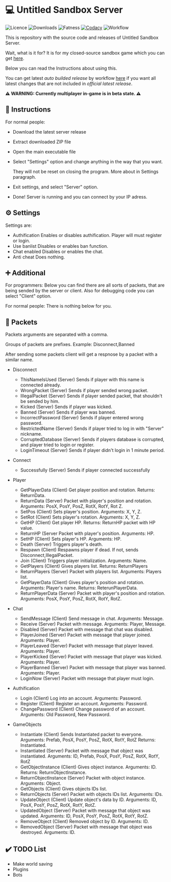 # 💻 Untitled Sandbox Server

![Licence](https://img.shields.io/badge/Licence-GPL-brightgreen)
![Downloads](https://img.shields.io/github/downloads/TheAirBlow/untitled-server/total)
![Fatness](https://img.shields.io/github/repo-size/TheAirBlow/untitled-server?style=flat-square)
[![Codacy](https://app.codacy.com/project/badge/Grade/6098a1f6a5ec44e58169fdd31a58ca49)](https://www.codacy.com/gh/TheAirBlow/untitled-server/dashboard?utm_source=github.com&amp;utm_medium=referral&amp;utm_content=TheAirBlow/untitled-server&amp;utm_campaign=Badge_Grade)
![Workflow](https://github.com/TheAirBlow/untitled-server/workflows/Test%20and%20Build/badge.svg)

This is repository with the source code and releases of Untitled Sandbox Server.

Wait, what is it for? It is for my closed-source sandbox game which you can get [here](https://github.com/theairblow/untitled-sandbox/releases).

Below you can read the Instructions about using this.

You can get latest *auto builded release* by workflow [here](https://github.com/TheAirBlow/untitled-server/releases/tag/auto-build) if you want all latest changes that are not included in *official latest release*.

**⚠️ WARNING: Currently multiplayer in-game is in beta state. ⚠️**

## 📗 Instructions

For normal people:

- Download the latest server release
- Extract downloaded ZIP file
- Open the main executable file
- Select "Settings" option and change anything in the way that you want.

  They will not be reset on closing the program. More about in Settings paragraph.
- Exit settings, and select "Server" option.
- Done! Server is running and you can connect by your IP adress.

## ⚙️ Settings

Settings are:

- Authification
  Enables or disables authification. Player will must register or login.
- Use banlist
  Disables or enables ban function.
- Chat enabled
  Disables or enables the chat.
- Anti cheat
  Does nothing.

## ➕ Additional

For programmers: Below you can find there are all sorts of packets, that are being sended by the server or client. Also for debugging code you can select &quot;Client&quot; option.

For normal people: There is nothing below for you.

## 📘 Packets

Packets arguments are separated with a comma.

Groups of packets are prefixes. Example: Disconnect,Banned

After sending some packets client will get a respnose by a packet with a similar name.

- Disconnect
  - ThisNameIsUsed (Server)
    Sends if player with this name is connected already.
  - WrongPacket (Server)
    Sends if player sended wrong packet.
  - IllegalPacket (Server)
    Sends if player sended packet, that shouldn't be sended by him.
  - Kicked (Server)
    Sends if player was kicked.
  - Banned (Server)
    Sends if player was banned.
  - IncorrectPassword (Server)
    Sends if player entered wrong password.
  - RestrictedName (Server)
    Sends if player tried to log in with "Server" nickname.
  - CorruptedDatabase (Server)
    Sends if players database is corrupted, and player tried to login or register.
  - LoginTimeout (Server)
    Sends if player didn't login in 1 minute period.
- Connect
  - Successfully (Server)
    Sends if player connected successfully
- Player
  - GetPlayerData (Client)
    Get player position and rotation.
    Returns: ReturnData.
  - ReturnData (Server)
    Packet with player's position and rotation.
    Arguments: PosX, PosY, PosZ, RotX, RotY, Rot Z.
  - SetPos (Client)
    Sets player's position.
    Arguments: X, Y, Z.
  - SetRot (Client)
    Sets player's rotation.
    Arguments: X, Y, Z.
  - GetHP (Client)
    Get player HP.
    Returns: ReturnHP packet with HP value.
  - ReturnHP (Server
    Packet with player's position.
    Arguments: HP.
  - SetHP (Client)
    Sets player's HP.
    Arguments: HP.
  - Death (Server)
    Triggers player's death.
  - Respawn (Client)
    Respawns player if dead. If not, sends Disconnect,IllegalPacket.
  - Join (Client)
    Triggers player initialization.
    Arguments: Name.
  - GetPlayers (Client)
    Gives players list.
    Returns: ReturnPlayers
  - ReturnPlayers (Server)
    Packet with players list.
    Arguments: Players list.
  - GetPlayerData (Client)
    Gives player's position and rotation.
    Arguments: Player's name.
    Returns: ReterunPlayerData.
  - ReturnPlayerData (Server)
    Packet with player's position and rotation.
    Arguments: PosX, PosY, PosZ, RotX, RotY, RotZ.
- Chat
  - SendMessage (Client)
    Send message in chat.
    Arguments: Message.
  - Receive (Server)
    Packet with message.
    Arguments: Player, Message.
  - Disabled (Server)
    Packet with message that chat was disabled.
  - PlayerJoined (Server)
    Packet with message that player joined.
    Arguments: Player.
  - PlayerLeaved (Server)
    Packet with message that player leaved.
    Arguments: Player.
  - PlayerKicked (Server)
    Packet with message that player was kicked.
    Arguments: Player.
  - PlayerBanned (Server)
    Packet with message that player was banned.
    Arguments: Player.
  - LoginNow (Server)
    Packet with message that player must login.

- Authification
  - Login (Client)
    Log into an account.
    Arguments: Password.
  - Register (Client)
    Register an account.
    Arguments: Password.
  - ChangePassword (Client)
    Change password of an account.
    Arguments: Old Password, New Password.

- GameObjects
  - Instantiate (Client)
    Sends Instantiated packet to everyone.
    Arguments: Prefab, PosX, PosY, PosZ, RotX, RotY, RotZ
    Returns: Instantiated.
  - Instantiated (Server)
    Packet with message that object was instantiated.
    Arguments: ID, Prefab, PosX, PosY, PosZ, RotX, RotY, RotZ
  - GetObjectInstance (Client)
    Gives object instance.
    Arguments: ID.
    Returns: ReturnObjectInstance.
  - ReturnObjectInstance (Server)
    Packet with object instance.
    Arguments: Object.
  - GetObjects (Client)
    Gives objects IDs list.
  - ReturnObjects (Server)
    Packet with objects IDs list.
    Arguments: IDs.
  - UpdateObject (Client)
    Update object's data by ID.
    Arguments: ID, PosX, PosY, PosZ, RotX, RotY, RotZ.
  - UpdatedObject (Server)
    Packet with message that object was updated.
    Arguments: ID, PosX, PosY, PosZ, RotX, RotY, RotZ.
  - RemoveObject (Client)
    Removed object by ID.
    Arguments: ID.
  - RemovedObject (Server)
    Packet with message that object was destroyed.
    Arguments: ID.

## ✔️ TODO List

- Make world saving
- Plugins
- Bots
